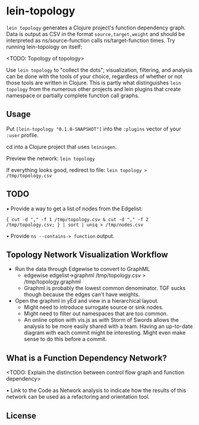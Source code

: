 # lein-topology

`lein topology` generates a Clojure project's function dependency graph. Data is output as CSV in the format `source,target,weight` and should be interpreted as ns/source-function calls ns/target-function <weight> times. Try running lein-topology on itself:

<TODO: Topology of topology>

Use `lein topology` to "collect the dots"; visualization, filtering, and analysis can be done with the tools of your choice, regardless of whether or not those tools are written in Clojure.
This is partly what distinguishes `lein topology` from the numerous other projects and lein plugins that create namespace or partially complete function call graphs.


## Usage

Put `[lein-topology "0.1.0-SNAPSHOT"]` into the `:plugins` vector of your `:user` profile.

cd into a Clojure project that uses `leiningen`.

Preview the network: `lein topology`

If everything looks good, redirect to file: `lein topology > /tmp/topology.csv`


## TODO

• Provide a way to get a list of nodes from the Edgelist:

`{ cut -d "," -f 1 /tmp/topology.csv & cut -d "," -f 2 /tmp/topology.csv; } | sort | uniq > /tmp/nodes.csv`

• Provide `ns --contains-> function` output.


## Topology Network Visualization Workflow

* Run the data through Edgewise to convert to GraphML
  * edgewise edgelist->graphml /tmp/topology.csv > /tmp/topology.graphml
  * Graphml is probably the lowest common denominator. TGF sucks though because the edges can't have weights.
* Open the graphml in yEd and view in a hierarchical layout.
  * Might need to introduce surrogate source or sink nodes.
  * Might need to filter out namespaces that are too common.
  * An online option with vis.js as with Storm of Swords allows the analysis to be more easily shared with a team. Having an up-to-date diagram with each commit might be interesting. Might even make sense to do this before a commit.


## What is a Function Dependency Network?

<TODO: Explain the distinction between control flow graph and function dependency>

• Link to the Code as Network analysis to indicate how the results of this network can be used as a refactoring and orientation tool.



## License

